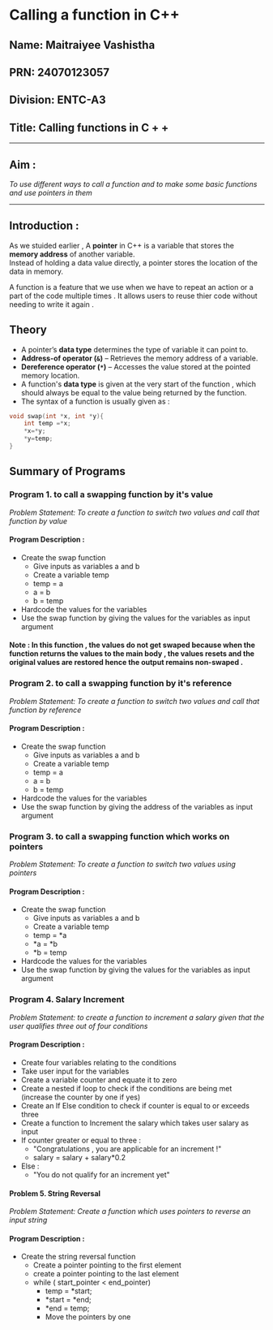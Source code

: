 # Calling a function in C++

## Name: Maitraiyee Vashistha
## PRN: 24070123057
## Division: ENTC-A3
## Title: Calling functions in C + + 
---

## Aim :
*To use different ways to call a function and to make some basic functions and use pointers in them*

-----

## Introduction :
As we stuided earlier , A **pointer** in C++ is a variable that stores the **memory address** of another variable.  
Instead of holding a data value directly, a pointer stores the location of the data in memory.

A function is a feature that we use when we have to repeat an action or a part of the code multiple times . 
It allows users to reuse thier code without needing to write it again .                  

## **Theory**
- A pointer’s **data type** determines the type of variable it can point to.  
- **Address-of operator (`&`)** – Retrieves the memory address of a variable.  
- **Dereference operator (`*`)** – Accesses the value stored at the pointed memory location.
- A function's **data type** is given at the very start of the function , which should always be equal to the value being returned by the function.
- The syntax of a function is usually given as :
```cpp
void swap(int *x, int *y){
    int temp =*x;
    *x=*y;
    *y=temp;
}
```

## Summary of Programs
### Program 1. to call a swapping function by it's value

*Problem Statement: To create a function to switch two values and call that function by value*
#### Program Description :
 - Create the swap function
   - Give inputs as variables a and b
   - Create a variable temp
   - temp = a
   - a = b
   - b = temp
 - Hardcode the values for the variables
 - Use the swap function by giving the values for the variables as input argument


#### Note : In this function , the values do not get swaped because when the function returns the values to the main body , the values resets and the original values are restored hence the output remains non-swaped .

### Program 2. to call a swapping function by it's reference

*Problem Statement: To create a function to switch two values and call that function by reference*
#### Program Description :
 - Create the swap function
   - Give inputs as variables a and b
   - Create a variable temp
   - temp = a
   - a = b
   - b = temp
 - Hardcode the values for the variables
 - Use the swap function by giving the address of the variables as input argument

### Program 3. to call a swapping function which works on pointers

*Problem Statement: To create a function to switch two values using pointers*
#### Program Description :
 - Create the swap function
   - Give inputs as variables a and b
   - Create a variable temp
   - temp = *a
   - *a = *b
   - *b = temp
 - Hardcode the values for the variables
 - Use the swap function by giving the values for the variables as input argument


### Program 4. Salary Increment

*Problem Statement: to create a function to increment a salary given that the user qualifies three out of four conditions*
#### Program Description :
 - Create four variables relating to the conditions
 - Take user input for the variables
 - Create a variable counter and equate it to zero
 - Create a nested if loop to check if the conditions are being met (increase the counter by one if yes)
 - Create an If Else condition to check if counter is equal to or exceeds three
 - Create a function to Increment the salary which takes user salary as input
 - If counter greater or equal to three :
     - "Congratulations , you are applicable for an increment !"
     - salary = salary + salary*0.2
 - Else :
     - "You do not qualify for an increment yet" 

#### Problem 5. String Reversal

*Problem Statement: Create a function which uses pointers to reverse an input string*
#### Program Description :
 - Create the string reversal function
     - Create a pointer pointing to the first element
     - create a pointer pointing to the last element
     - while ( start_pointer < end_pointer)
         - temp = *start;
         - *start = *end;
         - *end = temp;
         - Move the pointers by one
   
